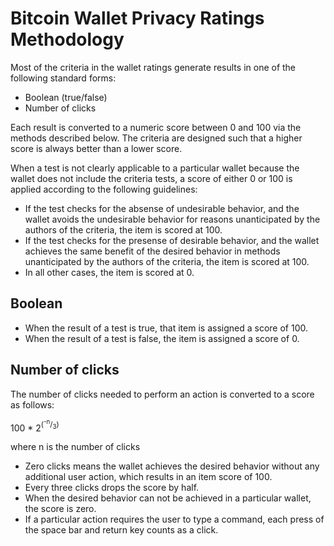 Bitcoin Wallet Privacy Ratings Methodology
==========================================

Most of the criteria in the wallet ratings generate results in one of the following standard forms:

* Boolean (true/false)
* Number of clicks

Each result is converted to a numeric score between 0 and 100 via the methods described below. The criteria are designed such that a higher score is always better than a lower score.

When a test is not clearly applicable to a particular wallet because the wallet does not include the criteria tests, a score of either 0 or 100 is applied according to the following guidelines:

* If the test checks for the absense of undesirable behavior, and the wallet avoids the undesirable behavior for reasons unanticipated by the authors of the criteria, the item is scored at 100.
* If the test checks for the presense of desirable behavior, and the wallet achieves the same benefit of the desired behavior in methods unanticipated by the authors of the criteria, the item is scored at 100.
* In all other cases, the item is scored at 0.

## Boolean

* When the result of a test is true, that item is assigned a score of 100.
* When the result of a test is false, the item is assigned a score of 0.

## Number of clicks

The number of clicks needed to perform an action is converted to a score as follows:

100 * 2<sup>(<sup>-n</sup>/<sub>3</sub>)</sup>

where n is the number of clicks

* Zero clicks means the wallet achieves the desired behavior without any additional user action, which results in an item score of 100.
* Every three clicks drops the score by half.
* When the desired behavior can not be achieved in a particular wallet, the score is zero.
* If a particular action requires the user to type a command, each press of the space bar and return key counts as a click.